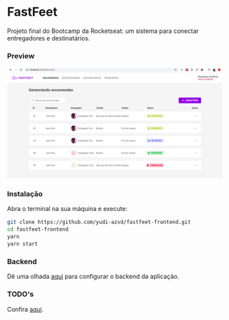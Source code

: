 # FastFeet
Projeto final do Bootcamp da Rocketseat: um sistema para conectar entregadores e destinatários.

### Preview

<img src="./.github/deliveries.png">


### Instalação
Abra o terminal na sua máquina e execute:

```sh
git clone https://github.com/yudi-azvd/fastfeet-frontend.git
cd fastfeet-frontend
yarn 
yarn start
```

### Backend
Dê uma olhada [aqui](https://github.com/yudi-azvd/fastfeet-backend) para configurar o backend da aplicação.


### TODO's
Confira [aqui](https://github.com/yudi-azvd/fastfeet-frontend/issues/1).

